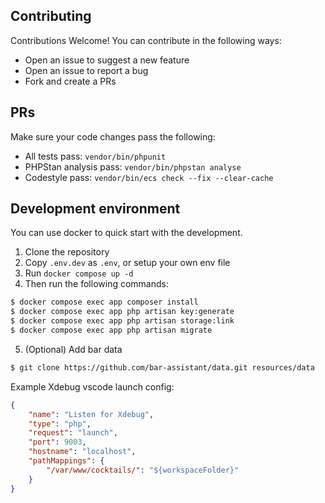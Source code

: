 ## Contributing

Contributions Welcome! You can contribute in the following ways:

- Open an issue to suggest a new feature
- Open an issue to report a bug
- Fork and create a PRs

## PRs

Make sure your code changes pass the following:

- All tests pass: `vendor/bin/phpunit`
- PHPStan analysis pass: `vendor/bin/phpstan analyse`
- Codestyle pass: `vendor/bin/ecs check --fix --clear-cache`

## Development environment

You can use docker to quick start with the development.

1. Clone the repository
2. Copy `.env.dev` as `.env`, or setup your own env file
3. Run `docker compose up -d`
4. Then run the following commands:

``` bash
$ docker compose exec app composer install
$ docker compose exec app php artisan key:generate
$ docker compose exec app php artisan storage:link
$ docker compose exec app php artisan migrate
```

5. (Optional) Add bar data
``` bash
$ git clone https://github.com/bar-assistant/data.git resources/data
```

Example Xdebug vscode launch config:
```json
{
    "name": "Listen for Xdebug",
    "type": "php",
    "request": "launch",
    "port": 9003,
    "hostname": "localhost",
    "pathMappings": {
        "/var/www/cocktails/": "${workspaceFolder}"
    }
}
```